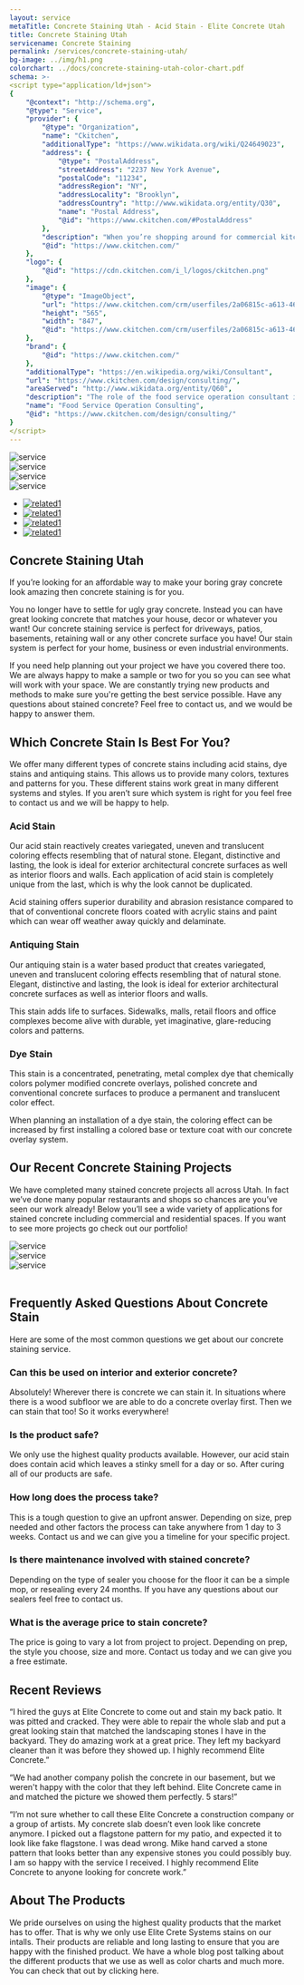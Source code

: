 ```yaml
---
layout: service
metaTitle: Concrete Staining Utah - Acid Stain - Elite Concrete Utah
title: Concrete Staining Utah
servicename: Concrete Staining
permalink: /services/concrete-staining-utah/
bg-image: ../img/h1.png
colorchart: ../docs/concrete-staining-utah-color-chart.pdf
schema: >-
<script type="application/ld+json">
{
    "@context": "http://schema.org",
    "@type": "Service",
    "provider": {
        "@type": "Organization",
        "name": "Ckitchen",
        "additionalType": "https://www.wikidata.org/wiki/Q24649023",
        "address": {
            "@type": "PostalAddress",
            "streetAddress": "2237 New York Avenue",
            "postalCode": "11234",
            "addressRegion": "NY",
            "addressLocality": "Brooklyn",
            "addressCountry": "http://www.wikidata.org/entity/Q30",
            "name": "Postal Address",
            "@id": "https://www.ckitchen.com/#PostalAddress"
        },
        "description": "When you’re shopping around for commercial kitchen equipment, you want a supplier that’s an authorized dealer of top brands, provides the guaranteed lowest prices and is staffed by a team of well-trained commercial kitchen experts. Only one company checks all those boxes and more, and that’s CKitchen.com. Not only do you get an unbeatable selection and top-quality service here, but you’ll also appreciate that 10 percent of our profits go to charity, so you can feel good about shopping with us. We’re one of the web’s top commercial kitchen suppliers, and can even provide you with professional food service consulting and kitchen design services based on your individual needs and budget.  Our selection of commercial kitchen supplies includes everything from cutting-edge bar, bakery and concession equipment to catering equipment, supplies and appliances that can handle large volumes. It doesn’t matter if you’re operating a brick-and-mortar restaurant or food truck, CKitchen.com can outfit your business with the supplies required to boost efficiency, sales and productivity. We have commercial food preparation equipment, gas and electric ranges, ice machines, refrigerators, walk-in coolers and freezers, beverage systems, sinks, tables, shelving, and many more supplies that will help transform your commercial kitchen so it can handle even the most demanding needs.",
        "@id": "https://www.ckitchen.com/"
    },
    "logo": {
        "@id": "https://cdn.ckitchen.com/i_l/logos/ckitchen.png"
    },
    "image": {
        "@type": "ImageObject",
        "url": "https://www.ckitchen.com/crm/userfiles/2a06815c-a613-4616-94cf-ebffa45f5734.jpg",
        "height": "565",
        "width": "847",
        "@id": "https://www.ckitchen.com/crm/userfiles/2a06815c-a613-4616-94cf-ebffa45f5734.jpg"
    },
    "brand": {
        "@id": "https://www.ckitchen.com/"
    },
    "additionalType": "https://en.wikipedia.org/wiki/Consultant",
    "url": "https://www.ckitchen.com/design/consulting/",
    "areaServed": "http://www.wikidata.org/entity/Q60",
    "description": "The role of the food service operation consultant is to guide the client in the following ways. First, a general review of the project and the available square footage for storage, prep, production and clean up. Also the \"front of the house\" food displays, anticipated seating of the dining/lounge and/or bar as applicable, the traffic patterns that include entry, delivery and trash removal.  Next, the client's menu is reviewed and equipment is properly matched for its production. The future expansion or changes in the menu are also considered. The proper layout of the vital kitchen areas will have a major impact on cost savings to the owner/operator. Included in these savings are labor, breakage, food waste, food yield, energy efficiencies and waste handling.  Consulting services are offered independent of a complete project or as part of a design.",
    "name": "Food Service Operation Consulting",
    "@id": "https://www.ckitchen.com/design/consulting/"
}
</script>
---
```


 <div class="zoom-gallery-box">
    <div class="tab-content">
        <div class="tab-pane fade show active" id="related1" role="tabpanel">
            <img class="zoom_01" src="../img/service/service32.jpg" data-zoom-image="../img/service/service33.jpg" alt="service">
        </div>
        <div class="tab-pane fade" id="related2" role="tabpanel">
            <img class="zoom_01" src="../img/service/service32.jpg" data-zoom-image="../img/service/service33.jpg" alt="service">
        </div>
        <div class="tab-pane fade" id="related3" role="tabpanel">
            <img class="zoom_01" src="../img/service/service32.jpg" data-zoom-image="../img/service/service33.jpg" alt="service">
        </div>
        <div class="tab-pane fade" id="related4" role="tabpanel">
            <img class="zoom_01" src="../img/service/service32.jpg" data-zoom-image="../img/service/service33.jpg" alt="service">
        </div>
    </div>
    <ul class="nav nav-tabs tab-nav-list" role="tablist">
        <li class="nav-item">
            <a class="nav-link active" data-toggle="tab" href="#related1" role="tab" aria-selected="true">
                <img src="../img/service/service28.jpg" alt="related1">
            </a>
        </li>
        <li class="nav-item">
            <a class="nav-link" data-toggle="tab" href="#related2" role="tab" aria-selected="false">
                <img src="../img/service/service29.jpg" alt="related1">
            </a>
        </li>
        <li class="nav-item">
            <a class="nav-link" data-toggle="tab" href="#related3" role="tab" aria-selected="false">
                <img src="../img/service/service30.jpg" alt="related1">
            </a>
        </li>
        <li class="nav-item">
            <a class="nav-link" data-toggle="tab" href="#related4" role="tab" aria-selected="false">
                <img src="../img/service/service31.jpg" alt="related1">
            </a>
        </li>
    </ul>
</div>

## Concrete Staining Utah
If you’re looking for an affordable way to make your boring gray concrete look amazing then concrete staining is for you. 

You no longer have to settle for ugly gray concrete. Instead you can have great looking concrete that matches your house, decor or whatever you want! Our concrete staining service is perfect for driveways, patios, basements, retaining wall or any other concrete surface you have! Our stain system is perfect for your home, business or even industrial environments.

If you need help planning out your project we have you covered there too. We are always happy to make a sample or two for you so you can see what will work with your space. We are constantly trying new products and methods to make sure you're getting the best service possible. Have any questions about stained concrete? Feel free to contact us, and we would be happy to answer them.

## Which Concrete Stain Is Best For You?
We offer many different types of concrete stains including acid stains, dye stains and antiquing stains. This allows us to provide many colors, textures and patterns for you. These different stains work great in many different systems and styles. If you aren’t sure which system is right for you feel free to contact us and we will be happy to help.

### Acid Stain
Our acid stain reactively creates variegated, uneven and translucent coloring effects resembling that of natural stone. Elegant, distinctive and lasting, the look is ideal for exterior architectural concrete surfaces as well as interior floors and walls. Each application of acid stain is completely unique from the last, which is why the look cannot be duplicated.

Acid staining offers superior durability and abrasion resistance compared to that of conventional concrete floors coated with acrylic stains and paint which can wear off weather away quickly and delaminate.

### Antiquing Stain
Our antiquing stain is a water based product that creates variegated, uneven and translucent coloring effects resembling that of natural stone. Elegant, distinctive and lasting, the look is ideal for exterior architectural concrete surfaces as well as interior floors and walls.

This stain adds life to surfaces. Sidewalks, malls, retail floors and office complexes become alive with durable, yet imaginative, glare-reducing colors and patterns.

### Dye Stain
This stain is a concentrated, penetrating, metal complex dye that chemically colors polymer modified concrete overlays, polished concrete and conventional concrete surfaces to produce a permanent and translucent color effect.

When planning an installation of a dye stain, the coloring effect can be increased by first installing a colored base or texture coat with our concrete overlay system.

## Our Recent Concrete Staining Projects
We have completed many stained concrete projects all across Utah. In fact we’ve done many popular restaurants and shops so chances are you’ve seen our work already! Below you’ll see a wide variety of applications for stained concrete including commercial and residential spaces. If you want to see more projects go check out our portfolio! 

<div class="gallery-img">
    <div class="row gutters-20">
        <div class="col-lg-4 col-sm-4 col-6">
            <div class="item-img">
                <img src="../img/service/service25.jpg" alt="service">
            </div>
        </div>
        <div class="col-lg-4 col-sm-4 col-6">
            <div class="item-img">
                <img src="../img/service/service25.jpg" alt="service">
            </div>
        </div>
        <div class="col-lg-4 col-sm-4 d-none d-sm-block">
            <div class="item-img">
                <img src="../img/service/service27.jpg" alt="service">
            </div>
        </div>
    </div>
</div>
<br />

## Frequently Asked Questions About Concrete Stain
Here are some of the most common questions we get about our concrete staining service.

### Can this be used on interior and exterior concrete?
Absolutely! Wherever there is concrete we can stain it. In situations where there is a wood subfloor we are able to do a concrete overlay first. Then we can stain that too! So it works everywhere!
### Is the product safe?
We only use the highest quality products available. However, our acid stain does contain acid which leaves a stinky smell for a day or so. After curing all of our products are safe.
### How long does the process take?
This is a tough question to give an upfront answer. Depending on size, prep needed and other factors the process can take anywhere from 1 day to 3 weeks. Contact us and we can give you a timeline for your specific project.
### Is there maintenance involved with stained concrete?
Depending on the type of sealer you choose for the floor it can be a simple mop, or resealing every 24 months. If you have any questions about our sealers feel free to contact us.
### What is the average price to stain concrete?
The price is going to vary a lot from project to project. Depending on prep, the style you choose, size and more. Contact us today and we can give you a free estimate.

## Recent Reviews
“I hired the guys at Elite Concrete to come out and stain my back patio. It was pitted and cracked. They were able to repair the whole slab and put a great looking stain that matched the landscaping stones I have in the backyard. They do amazing work at a great price. They left my backyard cleaner than it was before they showed up. I highly recommend Elite Concrete.”

“We had another company polish the concrete in our basement, but we weren't happy with the color that they left behind. Elite Concrete came in and matched the picture we showed them perfectly. 5 stars!”

“I’m not sure whether to call these Elite Concrete a construction company or a group of artists. My concrete slab doesn’t even look like concrete anymore. I picked out a flagstone pattern for my patio, and expected it to look like fake flagstone. I was dead wrong. Mike hand carved a stone pattern that looks better than any expensive stones you could possibly buy. I am so happy with the service I received. I highly recommend Elite Concrete to anyone looking for concrete work.”

## About The Products
We pride ourselves on using the highest quality products that the market has to offer. That is why we only use Elite Crete Systems stains on our intalls. Their products are reliable and long lasting to ensure that you are happy with the finished product. We have a whole blog post talking about the different products that we use as well as color charts and much more. You can check that out by clicking here.

